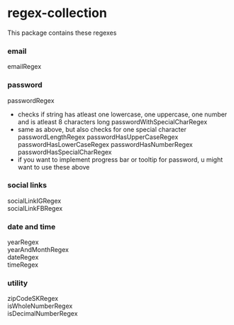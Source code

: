 # regex-collection

This package contains these regexes

### email
emailRegex

### password
passwordRegex 
- checks if string has atleast one lowercase, one uppercase, one number and is atleast 8 characters long
passwordWithSpecialCharRegex
- same as above, but also checks for one special character
passwordLengthRegex
passwordHasUpperCaseRegex
passwordHasLowerCaseRegex
passwordHasNumberRegex
passwordHasSpecialCharRegex
- if you want to implement progress bar or tooltip for password, u might want to use these above

### social links
socialLinkIGRegex </br>
socialLinkFBRegex

### date and time
yearRegex </br>
yearAndMonthRegex </br>
dateRegex </br>
timeRegex </br>

### utility
zipCodeSKRegex </br>
isWholeNumberRegex </br>
isDecimalNumberRegex </br>

